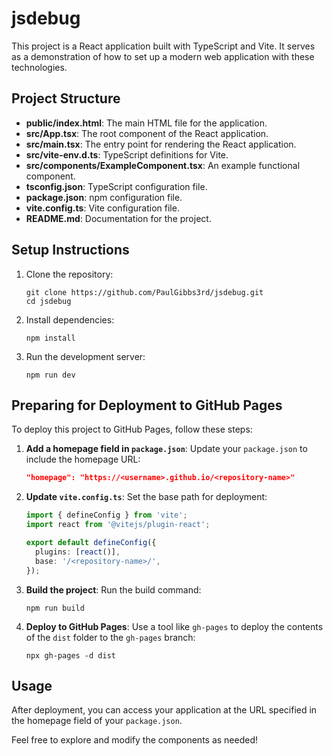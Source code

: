 # jsdebug

This project is a React application built with TypeScript and Vite. It serves as a demonstration of how to set up a modern web application with these technologies.

## Project Structure

- **public/index.html**: The main HTML file for the application.
- **src/App.tsx**: The root component of the React application.
- **src/main.tsx**: The entry point for rendering the React application.
- **src/vite-env.d.ts**: TypeScript definitions for Vite.
- **src/components/ExampleComponent.tsx**: An example functional component.
- **tsconfig.json**: TypeScript configuration file.
- **package.json**: npm configuration file.
- **vite.config.ts**: Vite configuration file.
- **README.md**: Documentation for the project.

## Setup Instructions

1. Clone the repository:
   ```
   git clone https://github.com/PaulGibbs3rd/jsdebug.git
   cd jsdebug
   ```

2. Install dependencies:
   ```
   npm install
   ```

3. Run the development server:
   ```
   npm run dev
   ```

## Preparing for Deployment to GitHub Pages

To deploy this project to GitHub Pages, follow these steps:

1. **Add a homepage field in `package.json`**:
   Update your `package.json` to include the homepage URL:
   ```json
   "homepage": "https://<username>.github.io/<repository-name>"
   ```

2. **Update `vite.config.ts`**:
   Set the base path for deployment:
   ```typescript
   import { defineConfig } from 'vite';
   import react from '@vitejs/plugin-react';

   export default defineConfig({
     plugins: [react()],
     base: '/<repository-name>/',
   });
   ```

3. **Build the project**:
   Run the build command:
   ```
   npm run build
   ```

4. **Deploy to GitHub Pages**:
   Use a tool like `gh-pages` to deploy the contents of the `dist` folder to the `gh-pages` branch:
   ```
   npx gh-pages -d dist
   ```

## Usage

After deployment, you can access your application at the URL specified in the homepage field of your `package.json`. 

Feel free to explore and modify the components as needed!